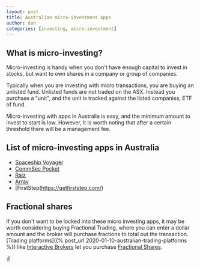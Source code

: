 ```yaml
---
layout: post
title: Australian micro-investment apps
author: dan
categories: [investing, micro-investment]
---
```


## What is micro-investing?

Micro-investing is handy when you don't have enough capital to invest in stocks, but want to own shares in a company or group of companies.

Typically when you are investing with micro transactions, you are buying an unlisted fund. Unlisted funds are not traded on the ASX. Instead you purchase a "unit", and the unit is tracked against the listed companies, ETF of fund.

Micro-investing with apps in Australia is easy, and the minimum amount to invest to start is low. However, it is worth noting that after a certain threshold there will be a management fee.

## List of micro-investing apps in Australia

- [Spaceship Voyager](http://spaceshipinvest.com.au/)
- [CommSec Pocket](https://www.commsec.com.au/products/pocket.html)
- [Raiz](https://raizinvest.com.au/)
- [Array](https://arrayapp.co)
- [FirstStep(https://getfirststep.com/)

## Fractional shares

If you don't want to be locked into these micro investing apps, it may be worth considering buying Fractional Trading, where you can enter a dollar amount and the broker will purchase fractions to total out the transaction. [Trading platforms]({% post_url 2020-01-10-australian-trading-platforms %}) like [Interactive Brokers](https://www.interactivebrokers.com.au/) let you purchase [Fractional Shares](https://www.interactivebrokers.com/en/index.php?f=45718).

:v:
